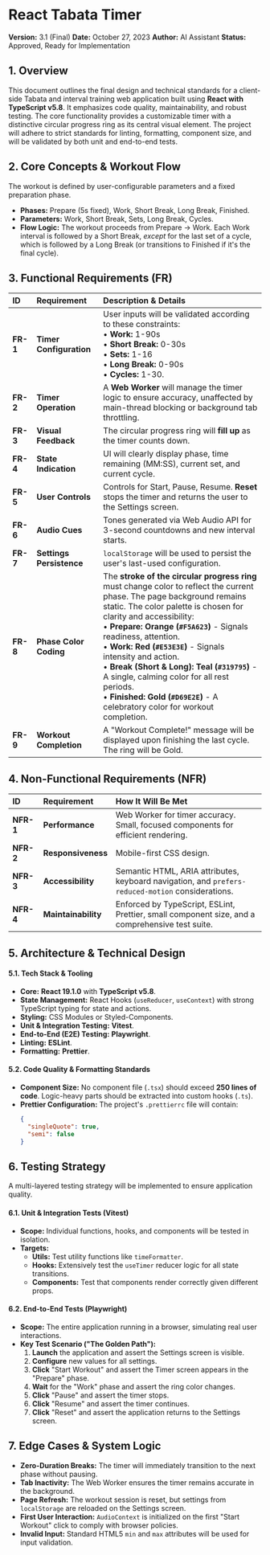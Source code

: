# React Tabata Timer

**Version:** 3.1 (Final)
**Date:** October 27, 2023
**Author:** AI Assistant
**Status:** Approved, Ready for Implementation

## 1. Overview

This document outlines the final design and technical standards for a client-side Tabata and interval training web application built using **React with TypeScript v5.8**. It emphasizes code quality, maintainability, and robust testing. The core functionality provides a customizable timer with a distinctive circular progress ring as its central visual element. The project will adhere to strict standards for linting, formatting, component size, and will be validated by both unit and end-to-end tests.

## 2. Core Concepts & Workout Flow

The workout is defined by user-configurable parameters and a fixed preparation phase.

*   **Phases:** Prepare (5s fixed), Work, Short Break, Long Break, Finished.
*   **Parameters:** Work, Short Break, Sets, Long Break, Cycles.
*   **Flow Logic:** The workout proceeds from Prepare -> Work. Each Work interval is followed by a Short Break, *except* for the last set of a cycle, which is followed by a Long Break (or transitions to Finished if it's the final cycle).

## 3. Functional Requirements (FR)

| ID     | Requirement           | Description & Details                                                                                                                                                                                                                                                                                        |
| :----- | :-------------------- | :----------------------------------------------------------------------------------------------------------------------------------------------------------------------------------------------------------------------------------------------------------------------------------------------------------- |
| **FR-1** | **Timer Configuration** | User inputs will be validated according to these constraints: <br> • **Work:** 1-90s <br> • **Short Break:** 0-30s <br> • **Sets:** 1-16 <br> • **Long Break:** 0-90s <br> • **Cycles:** 1-30.                                                                                                            |
| **FR-2** | **Timer Operation**     | A **Web Worker** will manage the timer logic to ensure accuracy, unaffected by main-thread blocking or background tab throttling.                                                                                                                                                                             |
| **FR-3** | **Visual Feedback**     | The circular progress ring will **fill up** as the timer counts down.                                                                                                                                                                                                                                       |
| **FR-4** | **State Indication**    | UI will clearly display phase, time remaining (MM:SS), current set, and current cycle.                                                                                                                                                                                                                      |
| **FR-5** | **User Controls**       | Controls for Start, Pause, Resume. **Reset** stops the timer and returns the user to the Settings screen.                                                                                                                                                                                                  |
| **FR-6** | **Audio Cues**          | Tones generated via Web Audio API for 3-second countdowns and new interval starts.                                                                                                                                                                                                                         |
| **FR-7** | **Settings Persistence**| `localStorage` will be used to persist the user's last-used configuration.                                                                                                                                                                                                                                 |
| **FR-8** | **Phase Color Coding**  | The **stroke of the circular progress ring** must change color to reflect the current phase. The page background remains static. The color palette is chosen for clarity and accessibility: <br> • **Prepare:** **Orange (`#F5A623`)** - Signals readiness, attention. <br> • **Work:** **Red (`#E53E3E`)** - Signals intensity and action. <br> • **Break (Short & Long):** **Teal (`#319795`)** - A single, calming color for all rest periods. <br> • **Finished:** **Gold (`#D69E2E`)** - A celebratory color for workout completion. |
| **FR-9** | **Workout Completion**| A "Workout Complete!" message will be displayed upon finishing the last cycle. The ring will be Gold. |

## 4. Non-Functional Requirements (NFR)

| ID      | Requirement       | How It Will Be Met                                                                  |
| :------ | :---------------- | :---------------------------------------------------------------------------------- |
| **NFR-1** | **Performance**     | Web Worker for timer accuracy. Small, focused components for efficient rendering.    |
| **NFR-2** | **Responsiveness**  | Mobile-first CSS design.                                                            |
| **NFR-3** | **Accessibility**   | Semantic HTML, ARIA attributes, keyboard navigation, and `prefers-reduced-motion` considerations. |
| **NFR-4** | **Maintainability** | Enforced by TypeScript, ESLint, Prettier, small component size, and a comprehensive test suite. |

## 5. Architecture & Technical Design

#### 5.1. Tech Stack & Tooling

*   **Core:** **React 19.1.0** with **TypeScript v5.8**.
*   **State Management:** React Hooks (`useReducer`, `useContext`) with strong TypeScript typing for state and actions.
*   **Styling:** CSS Modules or Styled-Components.
*   **Unit & Integration Testing:** **Vitest**.
*   **End-to-End (E2E) Testing:** **Playwright**.
*   **Linting:** **ESLint**.
*   **Formatting:** **Prettier**.

#### 5.2. Code Quality & Formatting Standards

*   **Component Size:** No component file (`.tsx`) should exceed **250 lines of code**. Logic-heavy parts should be extracted into custom hooks (`.ts`).
*   **Prettier Configuration:** The project's `.prettierrc` file will contain:
    ```json
    {
      "singleQuote": true,
      "semi": false
    }
    ```

## 6. Testing Strategy

A multi-layered testing strategy will be implemented to ensure application quality.

#### 6.1. Unit & Integration Tests (Vitest)

*   **Scope:** Individual functions, hooks, and components will be tested in isolation.
*   **Targets:**
    *   **Utils:** Test utility functions like `timeFormatter`.
    *   **Hooks:** Extensively test the `useTimer` reducer logic for all state transitions.
    *   **Components:** Test that components render correctly given different props.

#### 6.2. End-to-End Tests (Playwright)

*   **Scope:** The entire application running in a browser, simulating real user interactions.
*   **Key Test Scenario ("The Golden Path"):**
    1.  **Launch** the application and assert the Settings screen is visible.
    2.  **Configure** new values for all settings.
    3.  **Click** "Start Workout" and assert the Timer screen appears in the "Prepare" phase.
    4.  **Wait** for the "Work" phase and assert the ring color changes.
    5.  **Click** "Pause" and assert the timer stops.
    6.  **Click** "Resume" and assert the timer continues.
    7.  **Click** "Reset" and assert the application returns to the Settings screen.

## 7. Edge Cases & System Logic

*   **Zero-Duration Breaks:** The timer will immediately transition to the next phase without pausing.
*   **Tab Inactivity:** The Web Worker ensures the timer remains accurate in the background.
*   **Page Refresh:** The workout session is reset, but settings from `localStorage` are reloaded on the Settings screen.
*   **First User Interaction:** `AudioContext` is initialized on the first "Start Workout" click to comply with browser policies.
*   **Invalid Input:** Standard HTML5 `min` and `max` attributes will be used for input validation.